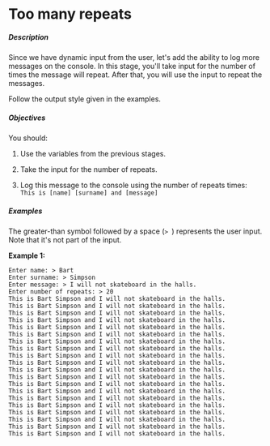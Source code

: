 # Too many repeats
<div class="step-text">
<p></p><h5 id="description">Description</h5><p>Since we have dynamic input from the user, let's add the ability to log more messages on the console. In this stage, you'll take input for the number of times the message will repeat. After that, you will use the input to repeat the messages.</p><p></p><div class="alert alert-primary"><p>Follow the output style given in the examples.</p></div><p></p><h5 id="objectives">Objectives</h5><p>You should:</p><ol><li><p>Use the variables from the previous stages.</p></li><li><p>Take the input for the number of repeats.</p></li><li><p>Log this message to the console using the number of repeats times: <code class="java">This is [name] [surname] and [message]</code></p></li></ol><h5 id="examples">Examples</h5><p>The greater-than symbol followed by a space (<code class="java">&gt; </code>) represents the user input. Note that it's not part of the input.</p><p><strong>Example 1:</strong></p><pre><code class="language-no-highlight">Enter name: &gt; Bart
Enter surname: &gt; Simpson
Enter message: &gt; I will not skateboard in the halls.
Enter number of repeats: &gt; 20
This is Bart Simpson and I will not skateboard in the halls.
This is Bart Simpson and I will not skateboard in the halls.
This is Bart Simpson and I will not skateboard in the halls.
This is Bart Simpson and I will not skateboard in the halls.
This is Bart Simpson and I will not skateboard in the halls.
This is Bart Simpson and I will not skateboard in the halls.
This is Bart Simpson and I will not skateboard in the halls.
This is Bart Simpson and I will not skateboard in the halls.
This is Bart Simpson and I will not skateboard in the halls.
This is Bart Simpson and I will not skateboard in the halls.
This is Bart Simpson and I will not skateboard in the halls.
This is Bart Simpson and I will not skateboard in the halls.
This is Bart Simpson and I will not skateboard in the halls.
This is Bart Simpson and I will not skateboard in the halls.
This is Bart Simpson and I will not skateboard in the halls.
This is Bart Simpson and I will not skateboard in the halls.
This is Bart Simpson and I will not skateboard in the halls.
This is Bart Simpson and I will not skateboard in the halls.
This is Bart Simpson and I will not skateboard in the halls.
This is Bart Simpson and I will not skateboard in the halls.</code></pre>
</div>
